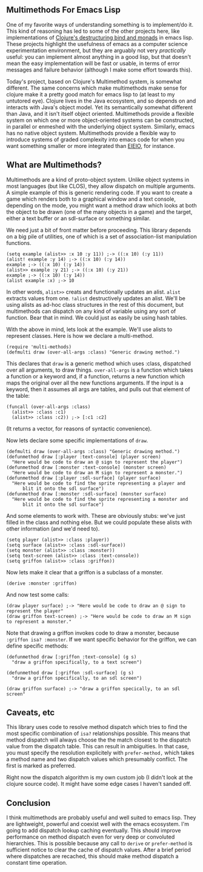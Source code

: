 Multimethods For Emacs Lisp
---------------------------

One of my favorite ways of understanding something is to implement/do
it.  This kind of reasoning has led to some of the other projects
here, like implementations of [Clojure's destructuring bind and
monads](https://github.com/VincentToups/emacs-utils/blob/master/README.md)
in emacs lisp.  These projects highlight the usefulness of emacs as a
computer science experimentation environment, but they are arguably
not very _practically_ useful: you can implement almost anything in a good lisp, but
that doesn't mean the easy implementation will be fast or usable, in
terms of error messages and failure behavior (although I make some
effort towards this).

Today's project, based on Clojure's Multimethod system, is somewhat
different.  The same concerns which make multimethods make sense for
clojure make it a pretty good match for emacs lisp to (at least to my
untutored eye).  Clojure lives in the Java ecosystem, and so depends
on and interacts with Java's object model.  Yet its semantically
somewhat different than Java, and it isn't itself object oriented.
Multimethods provide a flexible system on which one or more
object-oriented systems can be constructed, in parallel or enmeshed
with the underlying object system.  Similarly, emacs has no native
object system.  Multimethods provide a flexible way to introduce
systems of graded complexity into emacs code for when you want
something smaller or more integrated than [EIEIO](http://cedet.sourceforge.net/eieio.shtml), for instance.

What are Multimethods?
----------------------

Multimethods are a kind of proto-object system.  Unlike object systems
in most languages (but like CLOS), they allow dispatch on multiple
arguments.  A simple example of this is generic rendering code.  If
you want to create a game which renders both to a graphical window and
a text console, depending on the mode, you might want a method draw
which looks at both the object to be drawn (one of the many objects in
a game) and the target, either a text buffer or an sdl-surface or
something similar.  

We need just a bit of front matter before proceeding.  This library
depends on a big pile of utilities, one of which is a set of
association-list manipulation functions.

    (setq example (alist>> :x 10 :y 11)) ;-> ((:x 10) (:y 11))
    (alist! example :y 14) ;-> ((:x 10) (:y 14))
    example ;-> ((:x 10) (:y 14))
    (alist>> example :y 21) ;-> ((:x 10) (:y 21))
    example ;-> ((:x 10) (:y 14))
    (alist example :x) ;-> 10

In other words, `alist>>` creats and functionally updates an alist.
`alist` extracts values from one.  `!alist` destructively updates an
alist.  We'll be using alists as ad-hoc class structures in the rest
of this document, but multimethods can dispatch on any kind of
variable using any sort of function.  Bear that in mind.  We could
just as easily be using hash tables.

With the above in mind, lets look at the example.  We'll use alists to
represent classes.  Here is how we declare a multi-method.

    (require 'multi-methods)
    (defmulti draw (over-all-args :class) "Generic drawing method.")

This declares that `draw` is a generic method which uses :class,
dispatched over all arguments, to draw things.  `over-all-args` is a
function which takes a function or a keyword and, if a function,
returns a new function which maps the original over all the new
functions arguments.  If the input is a keyword, then it assumes all
args are tables, and pulls out that element of the table:

    (funcall (over-all-args :class) 
      (alist>> :class :c1)
      (alist>> :class :c2)) ;-> [:c1 :c2]

(It returns a vector, for reasons of syntactic convenience).

Now lets declare some specific implementations of `draw`.

    (defmulti draw (over-all-args :class) "Generic drawing method.")
    (defunmethod draw [:player :text-console] (player screen) 
      "Here would be code to draw an @ sign to represent the player")
    (defunmethod draw [:monster :text-console] (monster screen)
      "Here would be code to draw an M sign to represent a monster.")
    (defunmethod draw [:player :sdl-surface] (player surface)
      "Here would be code to find the sprite representing a player and
          blit it onto the sdl surface")
    (defunmethod draw [:monster :sdl-surface] (monster surface)
      "Here would be code to find the sprite representing a monster and
          blit it onto the sdl surface")

And some elements to work with.  These are obviously stubs: we've just filled in the
class and nothing else.  But we could populate these alists with other information
(and we'd need to).    
    
    (setq player (alist>> :class :player))
    (setq surface (alist>> :class :sdl-surface))
    (setq monster (alist>> :class :monster))
    (setq text-screen (alist>> :class :text-console))
    (setq griffon (alist>> :class :griffon))

Now lets make it clear that a griffon is a subclass of a monster.
	
    (derive :monster :griffon)

And now test some calls:

    (draw player surface) ;-> "Here would be code to draw an @ sign to represent the player"
    (draw griffon text-screen) ;-> "Here would be code to draw an M sign to represent a monster."
	
Note that drawing a griffon invokes code to draw a monster, because `:griffon isa? :monster`.  If we want specific behavior for the griffon, we can define specific methods:  

    (defunmethod draw [:griffon :text-console] (g s)
      "draw a griffon specifically, to a text screen")

    (defunmethod draw [:griffon :sdl-surface] (g s)
      "draw a griffon specifically, to an sdl screen")

    (draw griffon surface) ;-> "draw a griffon specically, to an sdl screen"

Caveats, etc
------------

This library uses code to resolve method dispatch which tries to find
the most specific combination of `isa?` relationships possible.  This
means that method dispatch will always choose the the match closest to
the dispatch value from the dispatch table.  This can result in
ambiguities.  In that case, you must specify the resolution
explicitely with `prefer-method,` which takes a method name and two
dispatch values which presumably conflict.  The first is marked as
preferred.

Right now the dispatch algorithm is my own custom job (I didn't look
at the clojure source code).  It might have some edge cases I haven't
sanded off.

Conclusion
----------

I think multimethods are probably useful and well suited to emacs
lisp.  They are lightweight, powerful and coexist well with the emacs
ecosystem.  I'm going to add dispatch lookup caching eventually.  This
should improve performance on method dispatch even for very deep or
convoluted hierarchies.  This is possible because any call to `derive`
or `prefer-method` is sufficient notice to clear the cache of dispatch
values.  After a brief period where dispatches are recached, this
should make method dispatch a constant time operation.
